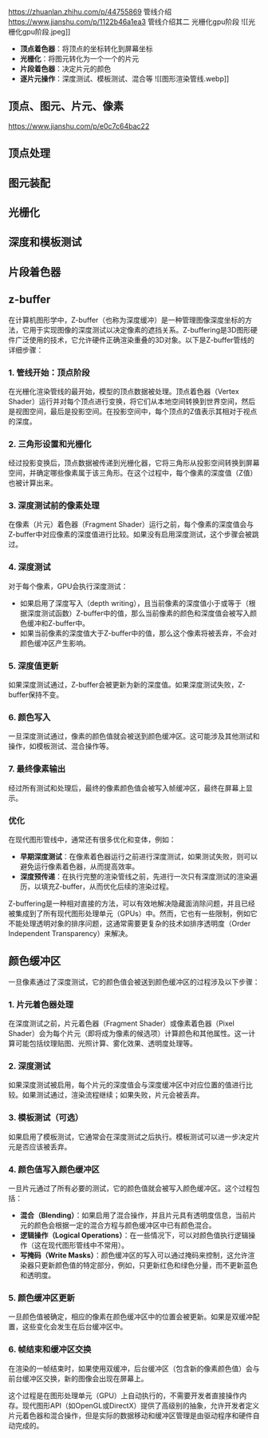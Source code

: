 https://zhuanlan.zhihu.com/p/44755869 管线介绍
https://www.jianshu.com/p/1122b46a1ea3 管线介绍其二
光栅化gpu阶段
![[光栅化gpu阶段.jpeg]]
- **顶点着色器**：将顶点的坐标转化到屏幕坐标
- **光栅化**：将图元转化为一个一个的片元
- **片段着色器**：决定片元的颜色
- **逐片元操作**：深度测试、模板测试、混合等
![[图形渲染管线.webp]]

## 顶点、图元、片元、像素
https://www.jianshu.com/p/e0c7c64bac22

## 顶点处理

## 图元装配

## 光栅化

## 深度和模板测试
## 片段着色器

## z-buffer
在计算机图形学中，Z-buffer（也称为深度缓冲）是一种管理图像深度坐标的方法，它用于实现图像的深度测试以决定像素的遮挡关系。Z-buffering是3D图形硬件广泛使用的技术，它允许硬件正确渲染重叠的3D对象。以下是Z-buffer管线的详细步骤：

### 1. 管线开始：顶点阶段
在光栅化渲染管线的最开始，模型的顶点数据被处理。顶点着色器（Vertex Shader）运行并对每个顶点进行变换，将它们从本地空间转换到世界空间，然后是视图空间，最后是投影空间。在投影空间中，每个顶点的Z值表示其相对于视点的深度。

### 2. 三角形设置和光栅化
经过投影变换后，顶点数据被传递到光栅化器，它将三角形从投影空间转换到屏幕空间，并确定哪些像素属于该三角形。在这个过程中，每个像素的深度值（Z值）也被计算出来。

### 3. 深度测试前的像素处理
在像素（片元）着色器（Fragment Shader）运行之前，每个像素的深度值会与Z-buffer中对应像素的深度值进行比较。如果没有启用深度测试，这个步骤会被跳过。

### 4. 深度测试
对于每个像素，GPU会执行深度测试：
- 如果启用了深度写入（depth writing），且当前像素的深度值小于或等于（根据深度测试函数）Z-buffer中的值，那么当前像素的颜色和深度值会被写入颜色缓冲和Z-buffer中。
- 如果当前像素的深度值大于Z-buffer中的值，那么这个像素将被丢弃，不会对颜色缓冲区产生影响。

### 5. 深度值更新
如果深度测试通过，Z-buffer会被更新为新的深度值。如果深度测试失败，Z-buffer保持不变。

### 6. 颜色写入
一旦深度测试通过，像素的颜色值就会被送到颜色缓冲区。这可能涉及其他测试和操作，如模板测试、混合操作等。

### 7. 最终像素输出
经过所有测试和处理后，最终的像素颜色值会被写入帧缓冲区，最终在屏幕上显示。

### 优化
在现代图形管线中，通常还有很多优化和变体，例如：
- **早期深度测试**：在像素着色器运行之前进行深度测试，如果测试失败，则可以避免运行像素着色器，从而提高效率。
- **深度预传递**：在执行完整的渲染管线之前，先进行一次只有深度测试的渲染遍历，以填充Z-buffer，从而优化后续的渲染过程。

Z-buffering是一种相对直接的方法，可以有效地解决隐藏面消除问题，并且已经被集成到了所有现代图形处理单元（GPUs）中。然而，它也有一些限制，例如它不能处理透明对象的排序问题，这通常需要更复杂的技术如排序透明度（Order Independent Transparency）来解决。

## 颜色缓冲区
一旦像素通过了深度测试，它的颜色值会被送到颜色缓冲区的过程涉及以下步骤：

### 1. 片元着色器处理
在深度测试之前，片元着色器（Fragment Shader）或像素着色器（Pixel Shader）会为每个片元（即将成为像素的候选项）计算颜色和其他属性。这一计算可能包括纹理贴图、光照计算、雾化效果、透明度处理等。

### 2. 深度测试
如果深度测试被启用，每个片元的深度值会与深度缓冲区中对应位置的值进行比较。如果测试通过，渲染流程继续；如果失败，片元会被丢弃。

### 3. 模板测试（可选）
如果启用了模板测试，它通常会在深度测试之后执行。模板测试可以进一步决定片元是否应该被丢弃。

### 4. 颜色值写入颜色缓冲区
一旦片元通过了所有必要的测试，它的颜色值就会被写入颜色缓冲区。这个过程包括：

- **混合（Blending）**：如果启用了混合操作，并且片元具有透明度信息，当前片元的颜色会根据一定的混合方程与颜色缓冲区中已有颜色混合。
- **逻辑操作（Logical Operations）**：在一些情况下，可以对颜色值执行逻辑操作（这在现代图形管线中不常用）。
- **写掩码（Write Masks）**：颜色缓冲区的写入可以通过掩码来控制，这允许渲染器只更新颜色值的特定部分，例如，只更新红色和绿色分量，而不更新蓝色和透明度。

### 5. 颜色缓冲区更新
一旦颜色值被确定，相应的像素在颜色缓冲区中的位置会被更新。如果是双缓冲配置，这些变化会发生在后台缓冲区中。

### 6. 帧结束和缓冲区交换
在渲染的一帧结束时，如果使用双缓冲，后台缓冲区（包含新的像素颜色值）会与前台缓冲区交换，新的图像会出现在屏幕上。

这个过程是在图形处理单元（GPU）上自动执行的，不需要开发者直接操作内存。现代图形API（如OpenGL或DirectX）提供了高级别的抽象，允许开发者定义片元着色器和混合操作，但是实际的数据移动和缓冲区管理是由驱动程序和硬件自动完成的。